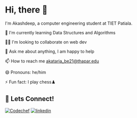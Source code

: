 
# Hi, there 👋


I'm Akashdeep, a computer engineering student at TIET Patiala.


🧠 I'm currently learning Data Structures and Algorithms

👯‍♀️ I'm looking to collaborate on web dev

💬 Ask me about anything, I am happy to help

📫 How to reach me akataria_be21@thapar.edu

😄 Pronouns: he/him

⚡️ Fun fact: I play chess♟️


## 🔗 Lets Connect!
[![Codechef](https://img.shields.io/badge/Codechef-000?style=for-the-badge&logo=ko-fi&logoColor=white)](https://www.codechef.com/users/akashdeep_k)
[![linkedin](https://img.shields.io/badge/linkedin-0A66C2?style=for-the-badge&logo=linkedin&logoColor=white)](https://www.linkedin.com/in/akashdeep-singh-kataria-485b61222/)

